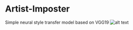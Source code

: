 # Artist-Imposter
Simple neural style transfer model based on VGG19
![alt text](https://github.com/LhjiuG/Artis-imposter/ade.jpg?raw=true)
